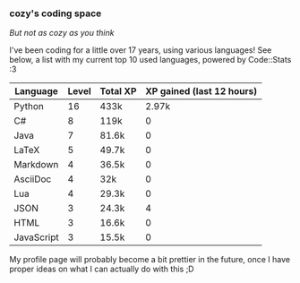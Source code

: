 ### cozy's coding space
*But not as cozy as you think*

I've been coding for a little over 17 years, using various languages! See below, a list with my current top 10 used languages, powered by Code::Stats :3
    
| Language | Level | Total XP | XP gained (last 12 hours) |
| --- | --- | --- | --- |
| Python | 16 | 433k | 2.97k |
| C# | 8 | 119k | 0 |
| Java | 7 | 81.6k | 0 |
| LaTeX | 5 | 49.7k | 0 |
| Markdown | 4 | 36.5k | 0 |
| AsciiDoc | 4 | 32k | 0 |
| Lua | 4 | 29.3k | 0 |
| JSON | 3 | 24.3k | 4 |
| HTML | 3 | 16.6k | 0 |
| JavaScript | 3 | 15.5k | 0 |
    
My profile page will probably become a bit prettier in the future, once I have proper ideas on what I can actually do with this ;D